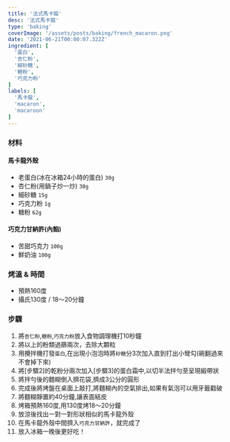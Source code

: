 ```yaml
---
title: '法式馬卡龍'
desc: '法式馬卡龍'
type: 'baking'
coverImage: '/assets/posts/baking/french_macaron.png'
date: '2021-06-21T00:00:07.322Z'
ingredient: [
  '蛋白',
  '杏仁粉',
  '細砂糖',
  '糖粉',
  '巧克力粉'
]
labels: [
  '馬卡龍',
  'macaron',
  'macaroon'
]
---
```


### 材料


#### 馬卡龍外殼

- 老蛋白(冰在冰箱24小時的蛋白) `30g`
- 杏仁粉(用鍋子炒一炒) `30g`
- 細砂糖 `15g`
- 巧克力粉 `1g`
- 糖粉 `62g`

#### 巧克力甘納許(內餡)

- 苦甜巧克力 `100g`
- 鮮奶油 `100g`


### 烤溫 & 時間

- 預熱160度
- 攝氏130度 / 18～20分鐘


### 步驟

1. 將`杏仁粉`,`糖粉`,`巧克力粉`放入食物調理機打10秒鐘
2. 將以上的粉類過篩兩次，去除大顆粒
3. 用攪拌機打發`蛋白`,在出現小泡泡時將`砂糖`分3次加入直到打出小彎勾(碗翻過來不會掉下來)
4. 將[步驟2]的乾粉分兩次加入[步驟3]的蛋白霜中,以切半法拌勻至呈現緞帶狀
5. 將拌勻後的麵糊倒入擠花袋,擠成3公分的圓形
6. 完成後將烤盤在桌面上敲打,將麵糊內的空氣排出,如果有氣泡可以用牙籤戳破
7. 將麵糊靜置約40分鐘,讓表面結皮
8. 烤箱預熱160度,用130度烤18～20分鐘
9. 放涼後找出一對一對形狀相似的馬卡龍外殼
10. 在馬卡龍外殼中間擠入`巧克力甘納許`，就完成了
11. 放入冰箱一晚後更好吃！

